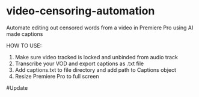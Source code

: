# video-censoring-automation
Automate editing out censored words from a video in Premiere Pro using AI made captions

HOW TO USE:
1. Make sure video tracked is locked and unbinded from audio track
2. Transcribe your VOD and export captions as .txt file
3. Add captions.txt to file directory and add path to Captions object
4. Resize Premiere Pro to full screen

#Update
